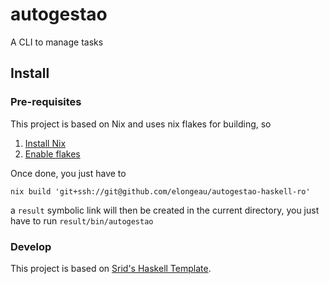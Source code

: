 # autogestao

A CLI to manage tasks

## Install

### Pre-requisites

This project is based on Nix and uses nix flakes for building, so

1. [Install Nix](https://nixos.org/download.html)
2. [Enable flakes](https://nixos.wiki/wiki/Flakes#Enable_flakes)

Once done, you just have to 

```shell
nix build 'git+ssh://git@github.com/elongeau/autogestao-haskell-ro'
```

a `result` symbolic link will then be created in the current directory, you just have to run `result/bin/autogestao`

### Develop

This project is based on [Srid's Haskell Template](https://srid.ca/haskell-template).
